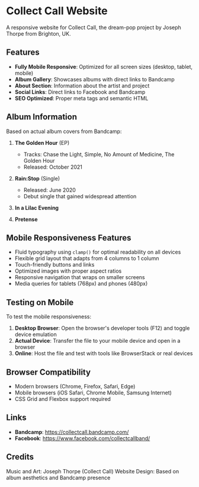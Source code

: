 # Collect Call Website

A responsive website for Collect Call, the dream-pop project by Joseph Thorpe from Brighton, UK.

## Features

- **Fully Mobile Responsive**: Optimized for all screen sizes (desktop, tablet, mobile)
- **Album Gallery**: Showcases albums with direct links to Bandcamp
- **About Section**: Information about the artist and project
- **Social Links**: Direct links to Facebook and Bandcamp
- **SEO Optimized**: Proper meta tags and semantic HTML

## Album Information

Based on actual album covers from Bandcamp:

1. **The Golden Hour** (EP)
   - Tracks: Chase the Light, Simple, No Amount of Medicine, The Golden Hour
   - Released: October 2021

2. **Rain:Stop** (Single)
   - Released: June 2020
   - Debut single that gained widespread attention

3. **In a Lilac Evening**

4. **Pretense**

## Mobile Responsiveness Features

- Fluid typography using `clamp()` for optimal readability on all devices
- Flexible grid layout that adapts from 4 columns to 1 column
- Touch-friendly buttons and links
- Optimized images with proper aspect ratios
- Responsive navigation that wraps on smaller screens
- Media queries for tablets (768px) and phones (480px)

## Testing on Mobile

To test the mobile responsiveness:

1. **Desktop Browser**: Open the browser's developer tools (F12) and toggle device emulation
2. **Actual Device**: Transfer the file to your mobile device and open in a browser
3. **Online**: Host the file and test with tools like BrowserStack or real devices

## Browser Compatibility

- Modern browsers (Chrome, Firefox, Safari, Edge)
- Mobile browsers (iOS Safari, Chrome Mobile, Samsung Internet)
- CSS Grid and Flexbox support required

## Links

- **Bandcamp**: https://collectcall.bandcamp.com/
- **Facebook**: https://www.facebook.com/collectcallband/

## Credits

Music and Art: Joseph Thorpe (Collect Call)
Website Design: Based on album aesthetics and Bandcamp presence
